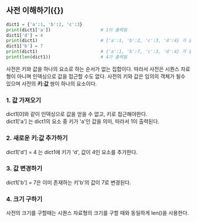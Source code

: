 ## 사전 이해하기({})

```python
dict1 = {'a':1, 'b':2, 'c':3}
print(dict1['a'])                   # 1이 출력됨
dict1['d'] = 4
print(dict1)                        # {'a':1, 'b':2, 'c':3, 'd':4} 가 출력되나 순서가 다를 수 있음
dict1['b'] = 7
print(dict1)                        # {'a':1, 'b':7, 'c':3, 'd':4} 가 출력되나 순서가 다를 수 있음
print(len(dict1))                   # 4가 출력됨
```
사전은 키와 값을 하나의 요소로 하는 순서가 없는 집합이다. 따라서 사전은 시퀀스 자료형이 아니며 인덱싱으로 값을 접근할 수도 없다. 사전의 키와 값은 임의의 객체가 될수 있으며 사전의 **키:값** 쌍이 하나의 요소이다.
<br>
### 1. 값 가져오기<br>
dict1[0]와 같이 인덱싱으로 값을 얻을 수 없고, 키로 접근해야한다.<br>
dict1['a'] 는 dict1의 요소 중 키가 'a'인 값을 의미, 따라서 1이 출력된다.

### 2. 새로운 키:값 추가하기<br>
dict1['d'] = 4 는 dict1에 키가 'd', 값이 4인 요소를 추가한다.

### 3. 값 변경하기<br>
dict1['b'] = 7은 이미 존재하는 키'b'의 값이 7로 변경된다.

### 4. 크기 구하기<br>
사전의 크기를 구할때는 시퀀스 자료형의 크기를 구할 때와 동일하게 len()을 사용한다.